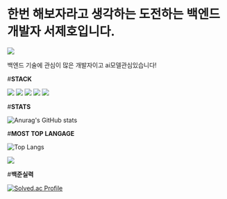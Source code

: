 
# **한번 해보자라고 생각하는 도전하는 백엔드 개발자 서제호입니다.**

<a href="https://hits.seeyoufarm.com"><img src="https://hits.seeyoufarm.com/api/count/incr/badge.svg?url=https%3A%2F%2Fgithub.com%2Flemonticsoul&count_bg=%233DBCC8&title_bg=%23555555&icon=&icon_color=%23E7E7E7&title=hits&edge_flat=false"/></a>

백엔드 기술에 관심이 많은 개발자이고 ai모델관심있습니다!

#**STACK**

<img src="https://img.shields.io/badge/spring boot-6DB33F?style=for-the-badge&logo=spring boot&logoColor=white"> <img src="https://img.shields.io/badge/python -3776AB?style=for-the-badge&logo=python&logoColor=white"> <img src="https://img.shields.io/badge/pytorch-EE4C2C?style=for-the-badge&logo=pytorch&logoColor=white"> <img src="https://img.shields.io/badge/R-276DC3?style=for-the-badge&logo=R&logoColor=white"> <img src="https://img.shields.io/badge/mariadb-1F305F?style=for-the-badge&logo=mariadb&logoColor=white">



#**STATS**


![Anurag's GitHub stats](https://github-readme-stats.vercel.app/api?username=lemonticsoul&show_icons=true&theme=dracula)


#**MOST TOP LANGAGE**

![Top Langs](https://github-readme-stats.vercel.app/api/top-langs/?username=lemonticsoul&layout=compact&theme=dracula)



 <a href="mailto:sjho714@naver.com">
   <img src="https://img.shields.io/badge/Gmail-d14836?style=flat-square&logo=Gmail&logoColor=white&link=sjho714@naver.com"/>
</a>

#**백준실력**

[![Solved.ac Profile](http://mazassumnida.wtf/api/generate_badge?boj=sjho714)](https://solved.ac/sjho714)

